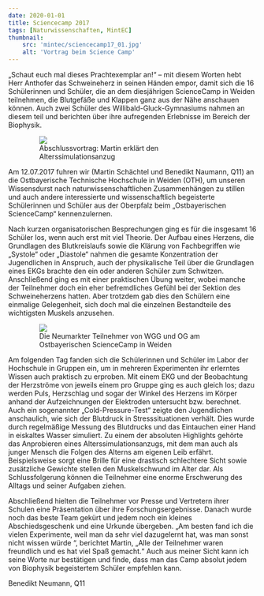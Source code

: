 ```yaml
---
date: 2020-01-01
title: Sciencecamp 2017
tags: [Naturwissenschaften, MintEC]
thumbnail: 
    src: 'mintec/sciencecamp17_01.jpg'
    alt: 'Vortrag beim Science Camp' 
---
```


„Schaut euch mal dieses Prachtexemplar an!“ – mit diesem Worten hebt Herr Anthofer das Schweineherz in seinen Händen empor, damit sich die 16 Schülerinnen und Schüler, die an dem diesjährigen ScienceCamp in Weiden teilnehmen, die Blutgefäße und Klappen ganz aus der Nähe anschauen können. Auch zwei Schüler des Willibald-Gluck-Gymnasiums nahmen an diesem teil und berichten über ihre aufregenden Erlebnisse im Bereich der Biophysik.

<figure style="width:75%;margin:auto">
    <img src = "/images/mintec/sciencecamp17_01.jpg">
    <figcaption>
        Abschlussvortrag: Martin erklärt den Alterssimulationsanzug
    </figcaption>
</figure>

Am 12.07.2017 fuhren wir (Martin Schächtel und Benedikt Naumann, Q11) an die Ostbayerische Technische Hochschule in Weiden (OTH), um unseren Wissensdurst nach naturwissenschaftlichen Zusammenhängen zu stillen und auch andere interessierte und wissenschaftlich begeisterte Schülerinnen und Schüler aus der Oberpfalz beim „Ostbayerischen ScienceCamp“ kennenzulernen. 

Nach kurzen organisatorischen Besprechungen ging es für die insgesamt 16 Schüler los, wenn auch erst mit viel Theorie. Der Aufbau eines Herzens, die Grundlagen des Blutkreislaufs sowie die Klärung von Fachbegriffen wie „Systole“ oder „Diastole“ nahmen die gesamte Konzentration der Jugendlichen in Anspruch, auch der physikalische Teil über die Grundlagen eines EKGs brachte den ein oder anderen Schüler zum Schwitzen. Anschließend ging es mit einer praktischen Übung weiter, wobei manche der Teilnehmer doch ein eher befremdliches Gefühl bei der Sektion des Schweineherzens hatten. Aber trotzdem gab dies den Schülern eine einmalige Gelegenheit, sich doch mal die einzelnen Bestandteile des wichtigsten Muskels anzusehen.

<figure style="width:75%;margin:auto">
    <img src = "/images/mintec/sciencecamp17_02.jpg">
    <figcaption>
        Die Neumarkter Teilnehmer von WGG und OG am Ostbayerischen ScienceCamp in Weiden
    </figcaption>
</figure>

Am folgenden Tag fanden sich die Schülerinnen und Schüler im Labor der Hochschule in Gruppen ein, um in mehreren Experimenten ihr erlerntes Wissen auch praktisch zu erproben. Mit einem EKG und der Beobachtung der Herzströme von jeweils einem pro Gruppe ging es auch gleich los; dazu werden Puls, Herzschlag und sogar der Winkel des Herzens im Körper anhand der Aufzeichnungen der Elektroden untersucht bzw. berechnet. Auch ein sogenannter „Cold-Pressure-Test“ zeigte den Jugendlichen anschaulich, wie sich der Blutdruck in Stresssituationen verhält. Dies wurde durch regelmäßige Messung des Blutdrucks und das Eintauchen einer Hand in eiskaltes Wasser simuliert. Zu einem der absoluten Highlights gehörte das Anprobieren eines Alterssimulationsanzugs, mit dem man auch als junger Mensch die Folgen des Alterns am eigenen Leib erfährt. Beispielsweise sorgt eine Brille für eine drastisch schlechtere Sicht sowie zusätzliche Gewichte stellen den Muskelschwund im Alter dar. Als Schlussfolgerung  können die Teilnehmer eine enorme Erschwerung des Alltags und seiner Aufgaben ziehen. 

Abschließend hielten die Teilnehmer vor Presse und Vertretern ihrer Schulen eine Präsentation über ihre Forschungsergebnisse. Danach wurde noch das beste Team gekürt und jedem noch ein kleines Abschiedsgeschenk und eine Urkunde übergeben. „Am besten fand ich die vielen Experimente, weil man da sehr viel dazugelernt hat, was man sonst nicht wissen würde “, berichtet Martin, „Alle der Teilnehmer waren freundlich und es hat viel Spaß gemacht.“ Auch aus meiner Sicht kann ich seine Worte nur bestätigen und finde, dass man das Camp absolut jedem von Biophysik begeistertem Schüler empfehlen kann.

Benedikt Neumann, Q11
